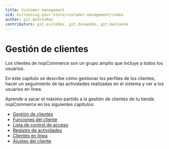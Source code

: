 ```yaml
---
title: Customer management
uid: es/running-your-store/customer-management/index
author: git.AndreiMaz
contributors: git.exileDev, git.dunaenko, git.mariannk
---
```


# Gestión de clientes

Los clientes de nopCommerce son un grupo amplio que incluye a todos los usuarios.

En este capítulo se describe cómo gestionar los perfiles de los clientes, hacer un seguimiento de las actividades realizadas en el sistema y ver a los usuarios en línea.

Aprende a sacar el máximo partido a la gestión de clientes de tu tienda nopCommerce en los siguientes capítulos:

* [Gestión de clientes](xref:es/running-your-store/customer-management/managing-customers)
* [Funciones del cliente](xref:es/running-your-store/customer-management/customer-roles)
* [Lista de control de acceso](xref:es/running-your-store/customer-management/access-control-list)
* [Registro de actividades](xref:es/running-your-store/customer-management/activity-log)
* [Clientes en línea](xref:es/running-your-store/customer-management/online-customers)
* [Ajustes del cliente](xref:es/running-your-store/customer-management/customer-settings)